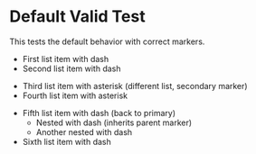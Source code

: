 # Default Valid Test

This tests the default behavior with correct markers.

- First list item with dash
- Second list item with dash

* Third list item with asterisk (different list, secondary marker)
* Fourth list item with asterisk

- Fifth list item with dash (back to primary)
  - Nested with dash (inherits parent marker)
  - Another nested with dash
- Sixth list item with dash
